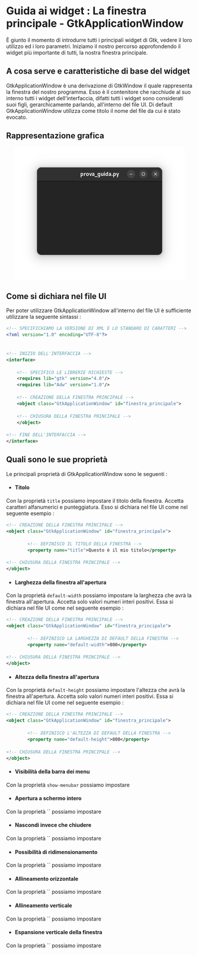 # Guida ai widget : La finestra principale - GtkApplicationWindow
È giunto il momento di introdurre tutti i principali widget di Gtk, vedere il loro utilizzo ed i loro parametri. Iniziamo il nostro percorso approfondendo il widget più importante di tutti, la nostra finestra principale.

## A cosa serve e caratteristiche di base del widget
GtkApplicationWindow è una derivazione di GtkWindow il quale rappresenta la finestra del nostro programma. Esso è il contenitore che racchiude al suo interno tutti i widget dell'interfaccia, difatti tutti i widget sono considerati suoi figli, gerarchicamente parlando, all'interno del file UI. Di default GtkApplicationWindow utilizza come titolo il nome del file da cui è stato evocato.



## Rappresentazione grafica
<p align="center">
  <img src="https://github.com/H3rz3n/Guida-GTK-4-Adwaita-Python/blob/main/Immagini/GtkApplicationWindow.png" alt="GtkApplicationWindow GUI"/>
</p>



## Come si dichiara nel file UI
Per poter utilizzare GtkApplicationWindow all'interno del file UI è sufficiente utilizzare la seguente sintassi :
```xml
<!-- SPECIFICHIAMO LA VERSIONE DI XML E LO STANDARD DI CARATTERI -->
<?xml version="1.0" encoding="UTF-8"?>


<!-- INIZIO DELL'INTERFACCIA -->
<interface>

    <!-- SPECIFICO LE LIBRERIE RICHIESTE -->
    <requires lib="gtk" version="4.0"/>
    <requires lib="Adw" version="1.0"/>

    <!-- CREAZIONE DELLA FINESTRA PRINCIPALE -->
    <object class="GtkApplicationWindow" id="finestra_principale">

    <!-- CHIUSURA DELLA FINESTRA PRINCIPALE -->
    </object>

<!-- FINE DELL'INTERFACCIA -->
</interface>
```



## Quali sono le sue proprietà
Le principali proprietà di GtkApplicationWindow sono le seguenti :

- #### Titolo
Con la proprietà `title` possiamo impostare il titolo della finestra. Accetta caratteri alfanumerici e punteggiatura. Esso si dichiara nel file UI come nel seguente esempio :

```xml
<!-- CREAZIONE DELLA FINESTRA PRINCIPALE -->
<object class="GtkApplicationWindow" id="finestra_principale">

        <!-- DEFINISCO IL TITOLO DELLA FINESTRA -->
        <property name="title">Questo è il mio titolo</property>

<!-- CHIUSURA DELLA FINESTRA PRINCIPALE -->
</object>
```



- #### Larghezza della finestra all'apertura
Con la proprietà `default-width` possiamo impostare la larghezza che avrà la finestra all'apertura. Accetta solo valori numeri interi positivi. Essa si dichiara nel file UI come nel seguente esempio :

```xml
<!-- CREAZIONE DELLA FINESTRA PRINCIPALE -->
<object class="GtkApplicationWindow" id="finestra_principale">

        <!-- DEFINISCO LA LARGHEZZA DI DEFAULT DELLA FINESTRA -->
        <property name="default-width">800</property>

<!-- CHIUSURA DELLA FINESTRA PRINCIPALE -->
</object>
```



- #### Altezza della finestra all'apertura
Con la proprietà `default-height` possiamo impostare l'altezza che avrà la finestra all'apertura. Accetta solo valori numeri interi positivi. Essa si dichiara nel file UI come nel seguente esempio :

```xml
<!-- CREAZIONE DELLA FINESTRA PRINCIPALE -->
<object class="GtkApplicationWindow" id="finestra_principale">

        <!-- DEFINISCO L'ALTEZZA DI DEFAULT DELLA FINESTRA -->
        <property name="default-height">800</property>

<!-- CHIUSURA DELLA FINESTRA PRINCIPALE -->
</object>
```



- #### Visibilità della barra dei menu
Con la proprietà `show-menubar` possiamo impostare




- #### Apertura a schermo intero
Con la proprietà `` possiamo impostare

- #### Nascondi invece che chiudere
Con la proprietà `` possiamo impostare

- #### Possibilità di ridimensionamento
Con la proprietà `` possiamo impostare

- #### Allineamento orizzontale
Con la proprietà `` possiamo impostare

- #### Allineamento verticale
Con la proprietà `` possiamo impostare

- #### Espansione verticale della finestra
Con la proprietà `` possiamo impostare






























